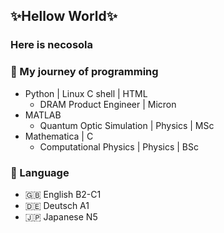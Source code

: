 ## ✨Hellow World✨
### Here is necosola

### 🥨 My journey of programming
- Python | Linux C shell | HTML
  -   DRAM Product Engineer | Micron
- MATLAB
  -   Quantum Optic Simulation | Physics | MSc
- Mathematica | C
  -   Computational Physics | Physics | BSc

### 🥐 Language 
- 🇬🇧 English B2-C1
- 🇩🇪 Deutsch A1
- 🇯🇵 Japanese N5


<!--
**necosola/necosola** is a ✨ _special_ ✨ repository because its `README.md` (this file) appears on your GitHub profile.

Here are some ideas to get you started:

- 🔭 I’m currently working on ...
- 🌱 I’m currently learning ...
- 👯 I’m looking to collaborate on ...
- 🤔 I’m looking for help with ...
- 💬 Ask me about ...
- 📫 How to reach me: ...
- 😄 Pronouns: ...

-->
